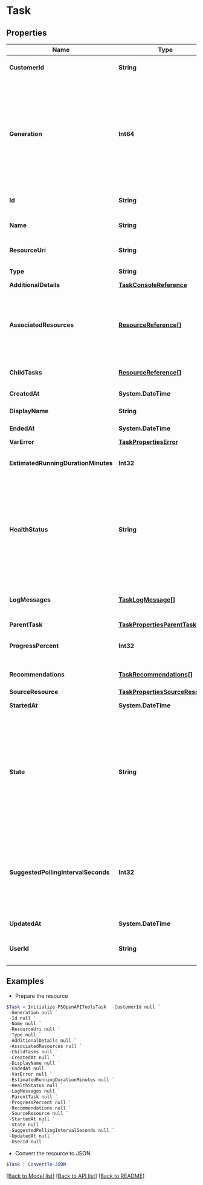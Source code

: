 # Task
## Properties

Name | Type | Description | Notes
------------ | ------------- | ------------- | -------------
**CustomerId** | **String** | The customer application identifier | [optional] [readonly] 
**Generation** | **Int64** | A monotonically increasing value. This value updates when the resource is updated and can be used as a short way to determine if a resource has changed or which of two different copies of a resource is more up to date. | [optional] [readonly] 
**Id** | **String** | An identifier for the resource, usually a UUID. | [optional] [readonly] 
**Name** | **String** | A system specified name for the resource. | [optional] 
**ResourceUri** | **String** | The &#39;self&#39; reference for this resource. | [optional] [readonly] 
**Type** | **String** | The type of resource. | [optional] [readonly] 
**AdditionalDetails** | [**TaskConsoleReference**](TaskConsoleReference.md) |  | [optional] 
**AssociatedResources** | [**ResourceReference[]**](ResourceReference.md) | Resources that are associated with the task. These may be created by the task or other resources that are involved in the task. | [optional] 
**ChildTasks** | [**ResourceReference[]**](ResourceReference.md) | A list of sub-tasks that were initiated by this task. | [optional] 
**CreatedAt** | **System.DateTime** | The time this task was created. | [optional] 
**DisplayName** | **String** | The displayed name for the task. | [optional] 
**EndedAt** | **System.DateTime** | The time this task completed. | [optional] 
**VarError** | [**TaskPropertiesError**](TaskPropertiesError.md) |  | [optional] 
**EstimatedRunningDurationMinutes** | **Int32** | An estimate of how long the task will run before completing. | [optional] 
**HealthStatus** | **String** | The health status indicates if any errors or problems have been encountered during the processing of the task.  Expected values are OK, ERROR, WARNING, UNKNOWN, and UNSPECIFIED.  | [optional] 
**LogMessages** | [**TaskLogMessage[]**](TaskLogMessage.md) | Time stamped messages that record the progress of the task. | [optional] 
**ParentTask** | [**TaskPropertiesParentTask**](TaskPropertiesParentTask.md) |  | [optional] 
**ProgressPercent** | **Int32** | A percentage representation of progress to completion. | [optional] 
**Recommendations** | [**TaskRecommendations[]**](TaskRecommendations.md) | Recommendations on how to fix failing tasks. | [optional] 
**SourceResource** | [**TaskPropertiesSourceResource**](TaskPropertiesSourceResource.md) |  | [optional] 
**StartedAt** | **System.DateTime** | The time this task was started. | [optional] 
**State** | **String** | A message to indicate the current state of the task, for example the current step in a workflow. Expected values are INITIALIZED, RUNNING, FAILED, SUCCEEDED, TIMEDOUT, PAUSED, and UNSPECIFIED.  | [optional] 
**SuggestedPollingIntervalSeconds** | **Int32** | This attribute suggests a suitable interval to use when polling for progress. Where specified this will be based on the frequency with which the task is likely to be updated. | [optional] 
**UpdatedAt** | **System.DateTime** | The time this task was last updated. | [optional] 
**UserId** | **String** | The ID or email address of the user that initiated the task. | [optional] 

## Examples

- Prepare the resource
```powershell
$Task = Initialize-PSOpenAPIToolsTask  -CustomerId null `
 -Generation null `
 -Id null `
 -Name null `
 -ResourceUri null `
 -Type null `
 -AdditionalDetails null `
 -AssociatedResources null `
 -ChildTasks null `
 -CreatedAt null `
 -DisplayName null `
 -EndedAt null `
 -VarError null `
 -EstimatedRunningDurationMinutes null `
 -HealthStatus null `
 -LogMessages null `
 -ParentTask null `
 -ProgressPercent null `
 -Recommendations null `
 -SourceResource null `
 -StartedAt null `
 -State null `
 -SuggestedPollingIntervalSeconds null `
 -UpdatedAt null `
 -UserId null
```

- Convert the resource to JSON
```powershell
$Task | ConvertTo-JSON
```

[[Back to Model list]](../README.md#documentation-for-models) [[Back to API list]](../README.md#documentation-for-api-endpoints) [[Back to README]](../README.md)

